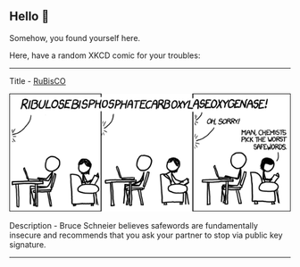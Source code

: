 ## Hello 👀

Somehow, you found yourself here.

Here, have a random XKCD comic for your troubles:

-----------------------------------

Title - [RuBisCO](https://xkcd.com/1039)

![RuBisCO](./random_comic.png)

Description - Bruce Schneier believes safewords are fundamentally insecure and recommends that you ask your partner to stop via public key signature.

-----------------------------------